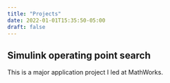 ```yaml
---
title: "Projects"
date: 2022-01-01T15:35:50-05:00
draft: false
---
```


## Simulink operating point search
This is a major application project I led at MathWorks.


##
